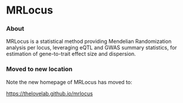 # MRLocus

### About

MRLocus is a statistical method providing Mendelian Randomization
analysis per locus, leveraging eQTL and GWAS summary statistics, for
estimation of gene-to-trait effect size and dispersion.

### Moved to new location

Note the new homepage of MRLocus has moved to:

<https://thelovelab.github.io/mrlocus>
